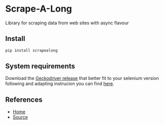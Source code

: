 # Scrape-A-Long

Library for scraping data from web sites with async flavour

## Install

```sh
pip install scrapealong
```

## System requirements

Download the [Geckodriver release](https://github.com/mozilla/geckodriver/releases)
that better fit to your selenium version following and adapting instrucion you can
find [here](https://realpython.com/modern-web-automation-with-python-and-selenium/).

## References

* [Home](https://pypi.org/project/scrapealong/0.1.0/)
* [Source](https://github.com/manuelep/scrapealong2)
